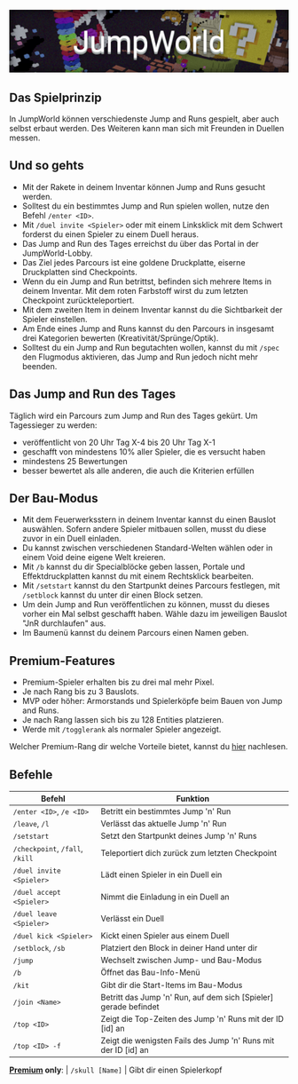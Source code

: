 ![JumpWorld](img/JumpWorld.png)

## Das Spielprinzip
In JumpWorld können verschiedenste Jump and Runs gespielt, aber auch selbst erbaut werden. Des Weiteren kann man sich mit Freunden in Duellen messen.

## Und so gehts
- Mit der Rakete in deinem Inventar können Jump and Runs gesucht werden.
- Solltest du ein bestimmtes Jump and Run spielen wollen, nutze den Befehl `/enter <ID>`.
- Mit `/duel invite <Spieler>` oder mit einem Linksklick mit dem Schwert forderst du einen Spieler zu einem Duell heraus.
- Das Jump and Run des Tages erreichst du über das Portal in der JumpWorld-Lobby.
- Das Ziel jedes Parcours ist eine goldene Druckplatte, eiserne Druckplatten sind Checkpoints.
- Wenn du ein Jump and Run betrittst, befinden sich mehrere Items in deinem Inventar. Mit dem roten Farbstoff wirst du zum letzten Checkpoint zurückteleportiert.
- Mit dem zweiten Item in deinem Inventar kannst du die Sichtbarkeit der Spieler einstellen.
- Am Ende eines Jump and Runs kannst du den Parcours in insgesamt drei Kategorien bewerten (Kreativität/Sprünge/Optik).
- Solltest du ein Jump and Run begutachten wollen, kannst du mit `/spec` den Flugmodus aktivieren, das Jump and Run jedoch nicht mehr beenden.

## Das Jump and Run des Tages
Täglich wird ein Parcours zum Jump and Run des Tages gekürt.
Um Tagessieger zu werden:

- veröffentlicht von 20 Uhr Tag X-4 bis 20 Uhr Tag X-1
- geschafft von mindestens 10% aller Spieler, die es versucht haben
- mindestens 25 Bewertungen
- besser bewertet als alle anderen, die auch die Kriterien erfüllen

## Der Bau-Modus
- Mit dem Feuerwerksstern in deinem Inventar kannst du einen Bauslot auswählen. Sofern andere Spieler mitbauen sollen, musst du diese zuvor in ein Duell einladen.
- Du kannst zwischen verschiedenen Standard-Welten wählen oder in einem Void deine eigene Welt kreieren.
- Mit `/b` kannst du dir Specialblöcke geben lassen, Portale und Effektdruckplatten kannst du mit einem Rechtsklick bearbeiten.
- Mit `/setstart` kannst du den Startpunkt deines Parcours festlegen, mit `/setblock` kannst du unter dir einen Block setzen.
- Um dein Jump and Run veröffentlichen zu können, musst du dieses vorher ein Mal selbst geschafft haben. Wähle dazu im jeweiligen Bauslot "JnR durchlaufen" aus.
- Im Baumenü kannst du deinem Parcours einen Namen geben.

## Premium-Features
- Premium-Spieler erhalten bis zu drei mal mehr Pixel.
- Je nach Rang bis zu 3 Bauslots.
- <span class='mvp'>MVP</span> oder höher: Armorstands und Spielerköpfe beim Bauen von Jump and Runs.
- Je nach Rang lassen sich bis zu 128 Entities platzieren.
- Werde mit `/togglerank` als normaler Spieler angezeigt.

Welcher Premium-Rang dir welche Vorteile bietet, kannst du [hier](/ranks/premium/) nachlesen.

## Befehle
| Befehl | Funktion |
| ------ | -------- |
| `/enter <ID>`, `/e <ID>`        | Betritt ein bestimmtes Jump 'n' Run |
| `/leave`, `/l`                  | Verlässt das aktuelle Jump 'n' Run |
| `/setstart`                     | Setzt den Startpunkt deines Jump 'n' Runs |
| `/checkpoint`, `/fall`, `/kill` | Teleportiert dich zurück zum letzten Checkpoint |
| `/duel invite <Spieler>`        | Lädt einen Spieler in ein Duell ein |
| `/duel accept <Spieler>`        | Nimmt die Einladung in ein Duell an |
| `/duel leave <Spieler>`         | Verlässt ein Duell |
| `/duel kick <Spieler>`          | Kickt einen Spieler aus einem Duell |
| `/setblock`, `/sb`                    | Platziert den Block in deiner Hand unter dir |
| `/jump`                         | Wechselt zwischen Jump- und Bau-Modus |
| `/b`                            | Öffnet das Bau-Info-Menü |
| `/kit`                          | Gibt dir die Start-Items im Bau-Modus |
| `/join <Name>`                  | Betritt das Jump 'n' Run, auf dem sich [Spieler] gerade befindet |
| `/top <ID>`                     | Zeigt die Top-Zeiten des Jump 'n' Runs mit der ID [id] an |
| `/top <ID> -f`                  | Zeigt die wenigsten Fails des Jump 'n' Runs mit der ID [id] an |
**[Premium](/ranks/premium/) only**:
| `/skull [Name]`                 | Gibt dir einen Spielerkopf